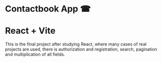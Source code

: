# Contactbook App ☎

# React + Vite

This is the final project after studying React, where many cases of real projects are used,
there is authorization and registration, search, pagination and multiplication of all fields.
